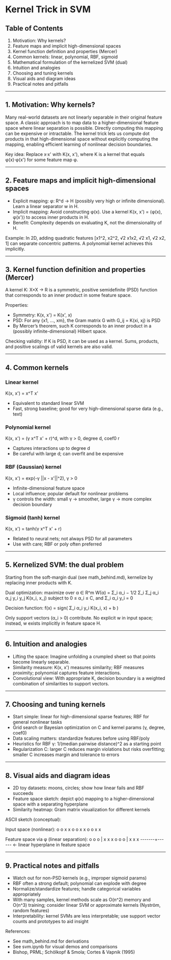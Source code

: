 # Kernel Trick in SVM

## Table of Contents
1. Motivation: Why kernels?
2. Feature maps and implicit high-dimensional spaces
3. Kernel function definition and properties (Mercer)
4. Common kernels: linear, polynomial, RBF, sigmoid
5. Mathematical formulation of the kernelized SVM (dual)
6. Intuition and analogies
7. Choosing and tuning kernels
8. Visual aids and diagram ideas
9. Practical notes and pitfalls

---

## 1. Motivation: Why kernels?
Many real-world datasets are not linearly separable in their original feature space. A classic approach is to map data to a higher-dimensional feature space where linear separation is possible. Directly computing this mapping can be expensive or intractable. The kernel trick lets us compute dot products in that high-dimensional space without explicitly computing the mapping, enabling efficient learning of nonlinear decision boundaries.

Key idea: Replace x·x' with K(x, x'), where K is a kernel that equals φ(x)·φ(x') for some feature map φ.

---

## 2. Feature maps and implicit high-dimensional spaces
- Explicit mapping: φ: R^d → H (possibly very high or infinite dimensional). Learn a linear separator w in H.
- Implicit mapping: Avoid constructing φ(x). Use a kernel K(x, x') = ⟨φ(x), φ(x')⟩ to access inner products in H.
- Benefit: Complexity depends on evaluating K, not the dimensionality of H.

Example: In 2D, adding quadratic features [x1^2, x2^2, √2 x1x2, √2 x1, √2 x2, 1] can separate concentric patterns. A polynomial kernel achieves this implicitly.

---

## 3. Kernel function definition and properties (Mercer)
A kernel K: X×X → R is a symmetric, positive semidefinite (PSD) function that corresponds to an inner product in some feature space.

Properties:
- Symmetry: K(x, x') = K(x', x)
- PSD: For any {x1, ..., xm}, the Gram matrix G with G_ij = K(xi, xj) is PSD
- By Mercer’s theorem, such K corresponds to an inner product in a (possibly infinite-dimensional) Hilbert space.

Checking validity: If K is PSD, it can be used as a kernel. Sums, products, and positive scalings of valid kernels are also valid.

---

## 4. Common kernels

### Linear kernel
K(x, x') = x^T x'
- Equivalent to standard linear SVM
- Fast, strong baseline; good for very high-dimensional sparse data (e.g., text)

### Polynomial kernel
K(x, x') = (γ x^T x' + r)^d, with γ > 0, degree d, coef0 r
- Captures interactions up to degree d
- Be careful with large d; can overfit and be expensive

### RBF (Gaussian) kernel
K(x, x') = exp(-γ ||x - x'||^2), γ > 0
- Infinite-dimensional feature space
- Local influence; popular default for nonlinear problems
- γ controls the width: small γ → smoother, large γ → more complex decision boundary

### Sigmoid (tanh) kernel
K(x, x') = tanh(γ x^T x' + r)
- Related to neural nets; not always PSD for all parameters
- Use with care; RBF or poly often preferred

---

## 5. Kernelized SVM: the dual problem
Starting from the soft-margin dual (see math_behind.md), kernelize by replacing inner products with K.

Dual optimization:
maximize over α ∈ R^m
    W(α) = Σ_i α_i − 1/2 Σ_i Σ_j α_i α_j y_i y_j K(x_i, x_j)
subject to 0 ≤ α_i ≤ C, and Σ_i α_i y_i = 0

Decision function:
    f(x) = sign( Σ_i α_i y_i K(x_i, x) + b )

Only support vectors (α_i > 0) contribute. No explicit w in input space; instead, w exists implicitly in feature space H.

---

## 6. Intuition and analogies
- Lifting the space: Imagine unfolding a crumpled sheet so that points become linearly separable.
- Similarity measure: K(x, x') measures similarity; RBF measures proximity; polynomial captures feature interactions.
- Convolutional view: With appropriate K, decision boundary is a weighted combination of similarities to support vectors.

---

## 7. Choosing and tuning kernels
- Start simple: linear for high-dimensional sparse features; RBF for general nonlinear tasks
- Grid search or Bayesian optimization on C and kernel params (γ, degree, coef0)
- Data scaling matters: standardize features before using RBF/poly
- Heuristics for RBF γ: 1/(median pairwise distance)^2 as a starting point
- Regularization C: larger C reduces margin violations but risks overfitting; smaller C increases margin and tolerance to errors

---

## 8. Visual aids and diagram ideas
- 2D toy datasets: moons, circles; show how linear fails and RBF succeeds
- Feature space sketch: depict φ(x) mapping to a higher-dimensional space with a separating hyperplane
- Similarity heatmap: Gram matrix visualization for different kernels

ASCII sketch (conceptual):

Input space (nonlinear):
  o o     x x
 o   o   x   x
  o o     x x

Feature space via φ (linear separation):
  o o o | x x x
  o o o | x x x
  -------+------  ← linear hyperplane in feature space

---

## 9. Practical notes and pitfalls
- Watch out for non-PSD kernels (e.g., improper sigmoid params)
- RBF often a strong default; polynomial can explode with degree
- Normalize/standardize features; handle categorical variables appropriately
- With many samples, kernel methods scale as O(n^2) memory and O(n^3) training; consider linear SVM or approximate kernels (Nyström, random features)
- Interpretability: kernel SVMs are less interpretable; use support vector counts and prototypes to aid insight

References:
- See math_behind.md for derivations
- See svm.ipynb for visual demos and comparisons
- Bishop, PRML; Schölkopf & Smola; Cortes & Vapnik (1995)
